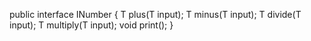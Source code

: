 public interface INumber<T> {
  T plus(T input);
  T minus(T input);
  T divide(T input);
  T multiply(T input);
  void print();
}
